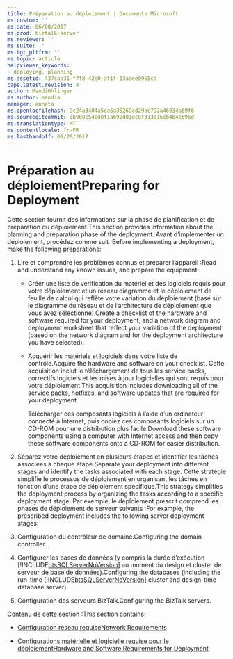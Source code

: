 ```yaml
---
title: Préparation au déploiement | Documents Microsoft
ms.custom: ''
ms.date: 06/08/2017
ms.prod: biztalk-server
ms.reviewer: ''
ms.suite: ''
ms.tgt_pltfrm: ''
ms.topic: article
helpviewer_keywords:
- deploying, planning
ms.assetid: 437caa31-f7f8-42e0-af1f-13aaee0955cd
caps.latest.revision: 4
author: MandiOhlinger
ms.author: mandia
manager: anneta
ms.openlocfilehash: 9c24a3404a5ea6a35269cd29ae792a46034a69f6
ms.sourcegitcommit: cb908c540d8f1a692d01dc8f313e16cb4b4e696d
ms.translationtype: MT
ms.contentlocale: fr-FR
ms.lasthandoff: 09/20/2017
---
```

# <a name="preparing-for-deployment"></a><span data-ttu-id="6e755-102">Préparation au déploiement</span><span class="sxs-lookup"><span data-stu-id="6e755-102">Preparing for Deployment</span></span>
<span data-ttu-id="6e755-103">Cette section fournit des informations sur la phase de planification et de préparation du déploiement.</span><span class="sxs-lookup"><span data-stu-id="6e755-103">This section provides information about the planning and preparation phase of the deployment.</span></span> <span data-ttu-id="6e755-104">Avant d’implémenter un déploiement, procédez comme suit :</span><span class="sxs-lookup"><span data-stu-id="6e755-104">Before implementing a deployment, make the following preparations:</span></span>  
  
1.  <span data-ttu-id="6e755-105">Lire et comprendre les problèmes connus et préparer l’appareil :</span><span class="sxs-lookup"><span data-stu-id="6e755-105">Read and understand any known issues, and prepare the equipment:</span></span>  
  
    -   <span data-ttu-id="6e755-106">Créer une liste de vérification du matériel et des logiciels requis pour votre déploiement et un réseau diagramme et le déploiement de feuille de calcul qui reflète votre variation du déploiement (basé sur le diagramme du réseau et de l’architecture de déploiement que vous avez sélectionné).</span><span class="sxs-lookup"><span data-stu-id="6e755-106">Create a checklist of the hardware and software required for your deployment, and a network diagram and deployment worksheet that reflect your variation of the deployment (based on the network diagram and for the deployment architecture you have selected).</span></span>  
  
    -   <span data-ttu-id="6e755-107">Acquérir les matériels et logiciels dans votre liste de contrôle.</span><span class="sxs-lookup"><span data-stu-id="6e755-107">Acquire the hardware and software on your checklist.</span></span> <span data-ttu-id="6e755-108">Cette acquisition inclut le téléchargement de tous les service packs, correctifs logiciels et les mises à jour logicielles qui sont requis pour votre déploiement.</span><span class="sxs-lookup"><span data-stu-id="6e755-108">This acquisition includes downloading all of the service packs, hotfixes, and software updates that are required for your deployment.</span></span>  
  
         <span data-ttu-id="6e755-109">Télécharger ces composants logiciels à l’aide d’un ordinateur connecté à Internet, puis copiez ces composants logiciels sur un CD-ROM pour une distribution plus facile.</span><span class="sxs-lookup"><span data-stu-id="6e755-109">Download these software components using a computer with Internet access and then copy these software components onto a CD-ROM for easier distribution.</span></span>  
  
2.  <span data-ttu-id="6e755-110">Séparez votre déploiement en plusieurs étapes et identifier les tâches associées à chaque étape.</span><span class="sxs-lookup"><span data-stu-id="6e755-110">Separate your deployment into different stages and identify the tasks associated with each stage.</span></span> <span data-ttu-id="6e755-111">Cette stratégie simplifie le processus de déploiement en organisant les tâches en fonction d’une étape de déploiement spécifique.</span><span class="sxs-lookup"><span data-stu-id="6e755-111">This strategy simplifies the deployment process by organizing the tasks according to a specific deployment stage.</span></span> <span data-ttu-id="6e755-112">Par exemple, le déploiement prescrit comprend les phases de déploiement de serveur suivants :</span><span class="sxs-lookup"><span data-stu-id="6e755-112">For example, the prescribed deployment includes the following server deployment stages:</span></span>  
  
3.  <span data-ttu-id="6e755-113">Configuration du contrôleur de domaine.</span><span class="sxs-lookup"><span data-stu-id="6e755-113">Configuring the domain controller.</span></span>  
  
4.  <span data-ttu-id="6e755-114">Configurer les bases de données (y compris la durée d’exécution [!INCLUDE[btsSQLServerNoVersion](../../includes/btssqlservernoversion-md.md)] au moment du design et cluster de serveur de base de données).</span><span class="sxs-lookup"><span data-stu-id="6e755-114">Configuring the databases (including the run-time [!INCLUDE[btsSQLServerNoVersion](../../includes/btssqlservernoversion-md.md)] cluster and design-time database server).</span></span>  
  
5.  <span data-ttu-id="6e755-115">Configuration des serveurs BizTalk.</span><span class="sxs-lookup"><span data-stu-id="6e755-115">Configuring the BizTalk servers.</span></span>  
  
 <span data-ttu-id="6e755-116">Contenu de cette section :</span><span class="sxs-lookup"><span data-stu-id="6e755-116">This section contains:</span></span>  
  
-   [<span data-ttu-id="6e755-117">Configuration réseau requise</span><span class="sxs-lookup"><span data-stu-id="6e755-117">Network Requirements</span></span>](../../adapters-and-accelerators/accelerator-swift/network-requirements.md)  
  
-   [<span data-ttu-id="6e755-118">Configurations matérielle et logicielle requise pour le déploiement</span><span class="sxs-lookup"><span data-stu-id="6e755-118">Hardware and Software Requirements for Deployment</span></span>](../../adapters-and-accelerators/accelerator-swift/hardware-and-software-requirements-for-deployment.md)